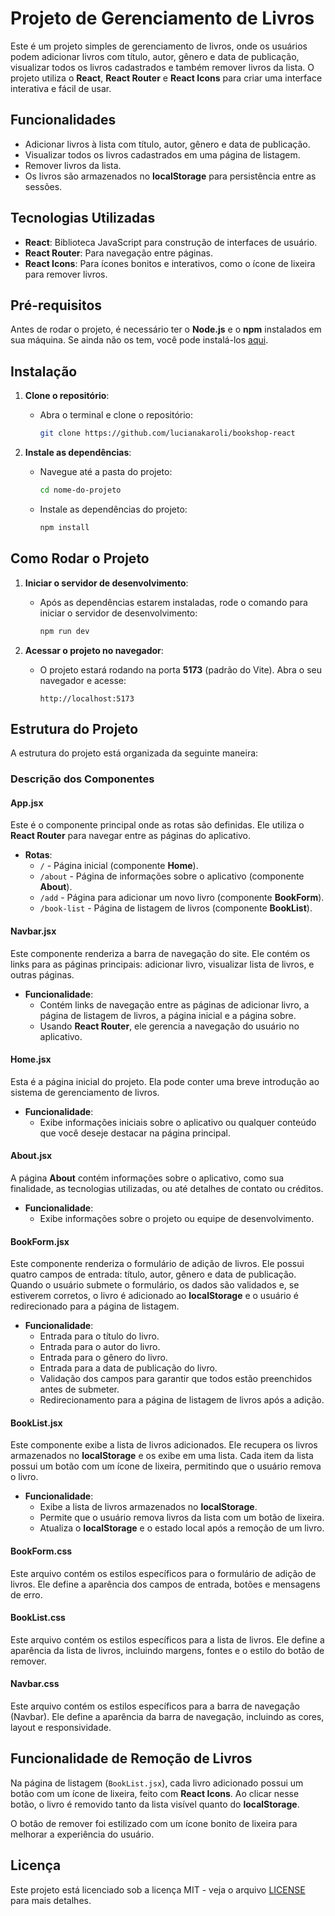 # Projeto de Gerenciamento de Livros

Este é um projeto simples de gerenciamento de livros, onde os usuários podem adicionar livros com título, autor, gênero e data de publicação, visualizar todos os livros cadastrados e também remover livros da lista. O projeto utiliza o **React**, **React Router** e **React Icons** para criar uma interface interativa e fácil de usar.

## Funcionalidades

- Adicionar livros à lista com título, autor, gênero e data de publicação.
- Visualizar todos os livros cadastrados em uma página de listagem.
- Remover livros da lista.
- Os livros são armazenados no **localStorage** para persistência entre as sessões.

## Tecnologias Utilizadas

- **React**: Biblioteca JavaScript para construção de interfaces de usuário.
- **React Router**: Para navegação entre páginas.
- **React Icons**: Para ícones bonitos e interativos, como o ícone de lixeira para remover livros.

## Pré-requisitos

Antes de rodar o projeto, é necessário ter o **Node.js** e o **npm** instalados em sua máquina. Se ainda não os tem, você pode instalá-los [aqui](https://nodejs.org/).

## Instalação

1. **Clone o repositório**:
   - Abra o terminal e clone o repositório:
     ```bash
     git clone https://github.com/lucianakaroli/bookshop-react
     ```

2. **Instale as dependências**:
   - Navegue até a pasta do projeto:
     ```bash
     cd nome-do-projeto
     ```
   - Instale as dependências do projeto:
     ```bash
     npm install
     ```

## Como Rodar o Projeto

1. **Iniciar o servidor de desenvolvimento**:
   - Após as dependências estarem instaladas, rode o comando para iniciar o servidor de desenvolvimento:
     ```bash
     npm run dev
     ```

2. **Acessar o projeto no navegador**:
   - O projeto estará rodando na porta **5173** (padrão do Vite). Abra o seu navegador e acesse:
     ```
     http://localhost:5173
     ```

## Estrutura do Projeto

A estrutura do projeto está organizada da seguinte maneira:



### **Descrição dos Componentes**

#### **App.jsx**
Este é o componente principal onde as rotas são definidas. Ele utiliza o **React Router** para navegar entre as páginas do aplicativo.

- **Rotas**:
  - `/` - Página inicial (componente **Home**).
  - `/about` - Página de informações sobre o aplicativo (componente **About**).
  - `/add` - Página para adicionar um novo livro (componente **BookForm**).
  - `/book-list` - Página de listagem de livros (componente **BookList**).

#### **Navbar.jsx**
Este componente renderiza a barra de navegação do site. Ele contém os links para as páginas principais: adicionar livro, visualizar lista de livros, e outras páginas.

- **Funcionalidade**:
  - Contém links de navegação entre as páginas de adicionar livro, a página de listagem de livros, a página inicial e a página sobre.
  - Usando **React Router**, ele gerencia a navegação do usuário no aplicativo.

#### **Home.jsx**
Esta é a página inicial do projeto. Ela pode conter uma breve introdução ao sistema de gerenciamento de livros.

- **Funcionalidade**:
  - Exibe informações iniciais sobre o aplicativo ou qualquer conteúdo que você deseje destacar na página principal.

#### **About.jsx**
A página **About** contém informações sobre o aplicativo, como sua finalidade, as tecnologias utilizadas, ou até detalhes de contato ou créditos.

- **Funcionalidade**:
  - Exibe informações sobre o projeto ou equipe de desenvolvimento.

#### **BookForm.jsx**
Este componente renderiza o formulário de adição de livros. Ele possui quatro campos de entrada: título, autor, gênero e data de publicação. Quando o usuário submete o formulário, os dados são validados e, se estiverem corretos, o livro é adicionado ao **localStorage** e o usuário é redirecionado para a página de listagem.

- **Funcionalidade**:
  - Entrada para o título do livro.
  - Entrada para o autor do livro.
  - Entrada para o gênero do livro.
  - Entrada para a data de publicação do livro.
  - Validação dos campos para garantir que todos estão preenchidos antes de submeter.
  - Redirecionamento para a página de listagem de livros após a adição.

#### **BookList.jsx**
Este componente exibe a lista de livros adicionados. Ele recupera os livros armazenados no **localStorage** e os exibe em uma lista. Cada item da lista possui um botão com um ícone de lixeira, permitindo que o usuário remova o livro.

- **Funcionalidade**:
  - Exibe a lista de livros armazenados no **localStorage**.
  - Permite que o usuário remova livros da lista com um botão de lixeira.
  - Atualiza o **localStorage** e o estado local após a remoção de um livro.

#### **BookForm.css**
Este arquivo contém os estilos específicos para o formulário de adição de livros. Ele define a aparência dos campos de entrada, botões e mensagens de erro.

#### **BookList.css**
Este arquivo contém os estilos específicos para a lista de livros. Ele define a aparência da lista de livros, incluindo margens, fontes e o estilo do botão de remover.

#### **Navbar.css**
Este arquivo contém os estilos específicos para a barra de navegação (Navbar). Ele define a aparência da barra de navegação, incluindo as cores, layout e responsividade.

## Funcionalidade de Remoção de Livros

Na página de listagem (`BookList.jsx`), cada livro adicionado possui um botão com um ícone de lixeira, feito com **React Icons**. Ao clicar nesse botão, o livro é removido tanto da lista visível quanto do **localStorage**. 

O botão de remover foi estilizado com um ícone bonito de lixeira para melhorar a experiência do usuário.

## Licença

Este projeto está licenciado sob a licença MIT - veja o arquivo [LICENSE](LICENSE) para mais detalhes.
